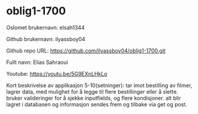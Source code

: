 # oblig1-1700
Oslomet brukernavn: elsah1344

Github brukernavn: ilyassboy04

Github repo URL: https://github.com/ilyassboy04/oblig1-1700.git

Fullt navn: Elias Sahraoui

Youtube: https://youtu.be/5G9EXnLHkLo

Kort beskrivelse av applikasjon 5-10(setninger):
tar imot bestilling av filmer, lagrer data, med mulighet for
å legge til flere bestillinger eller å slette. bruker 
valideringer for å sjekke inputfields, og flere kondisjoner.
alt blir lagret i databasen og informasjon sendes frem og tilbake via get og post.
